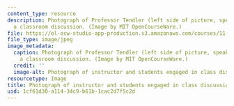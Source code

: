 ```yaml
---
content_type: resource
description: Photograph of Professor Tendler (left side of picture, speaking) leading
  a classroom discussion. (Image by MIT OpenCourseWare.)
file: https://ol-ocw-studio-app-production.s3.amazonaws.com/courses/11-471-targeting-the-poor-local-economic-development-in-developing-countries-spring-2010/1cf61d30a11434c9b61b1cac2d7f5c2d_11-471s10.jpg
file_type: image/jpeg
image_metadata:
  caption: Photograph of Professor Tendler (left side of picture, speaking) leading
    a classroom discussion. (Image by MIT OpenCourseWare.)
  credit: ''
  image-alt: Photograph of instructor and students engaged in class discussion.
resourcetype: Image
title: Photograph of instructor and students engaged in class discussion
uid: 1cf61d30-a114-34c9-b61b-1cac2d7f5c2d
---
```

